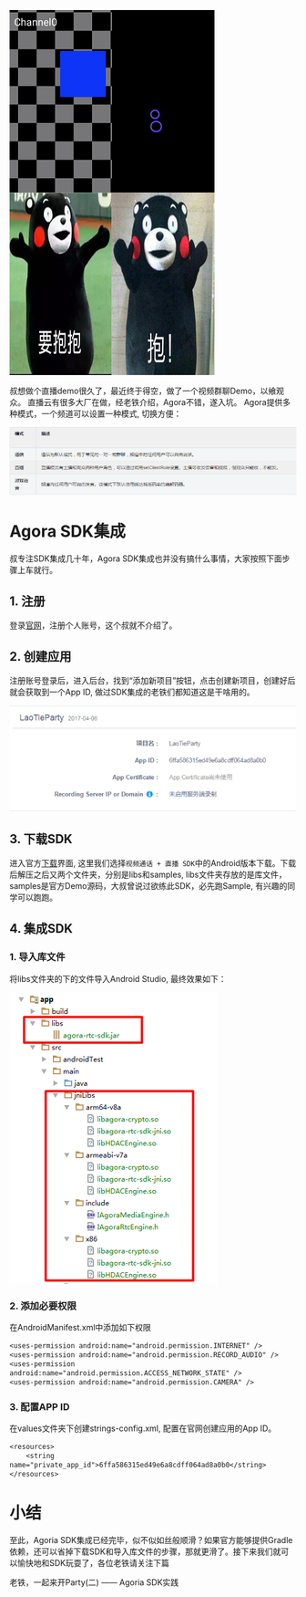 ![](img/party.png)

叔想做个直播demo很久了，最近终于得空，做了一个视频群聊Demo，以飨观众。 直播云有很多大厂在做，经老铁介绍，Agora不错，遂入坑。 Agora提供多种模式，一个频道可以设置一种模式, 切换方便：

![](img/mode.png)

# Agora SDK集成 #
叔专注SDK集成几十年，Agora SDK集成也并没有搞什么事情，大家按照下面步骤上车就行。

## 1. 注册 ##
登录[官网](https://www.agora.io/cn/)，注册个人账号，这个叔就不介绍了。

## 2. 创建应用 ##
注册账号登录后，进入后台，找到“添加新项目”按钮，点击创建新项目，创建好后就会获取到一个App ID, 做过SDK集成的老铁们都知道这是干啥用的。

![](img/create_app.png)

## 3. 下载SDK ##
进入官方[下载](https://www.agora.io/cn/news/download/)界面, 这里我们选择```视频通话 + 直播 SDK```中的Android版本下载。下载后解压之后又两个文件夹，分别是libs和samples, libs文件夹存放的是库文件，samples是官方Demo源码，大叔曾说过欲练此SDK，必先跑Sample, 有兴趣的同学可以跑跑。

## 4. 集成SDK ##
### 1. 导入库文件 ###
将libs文件夹的下的文件导入Android Studio, 最终效果如下：

![](img/libs.png)

### 2. 添加必要权限 ###
在AndroidManifest.xml中添加如下权限

    <uses-permission android:name="android.permission.INTERNET" />
    <uses-permission android:name="android.permission.RECORD_AUDIO" />
    <uses-permission android:name="android.permission.ACCESS_NETWORK_STATE" />
    <uses-permission android:name="android.permission.CAMERA" />

### 3. 配置APP ID ###
在values文件夹下创建strings-config.xml, 配置在官网创建应用的App ID。

	<resources>
	    <string name="private_app_id">6ffa586315ed49e6a8cdff064ad8a0b0</string>
	</resources>

# 小结 #
至此，Agoria SDK集成已经完毕，似不似如丝般顺滑？如果官方能够提供Gradle依赖，还可以省掉下载SDK和导入库文件的步骤，那就更滑了。接下来我们就可以愉快地和SDK玩耍了，各位老铁请关注下篇

老铁，一起来开Party(二) —— Agoria SDK实践


